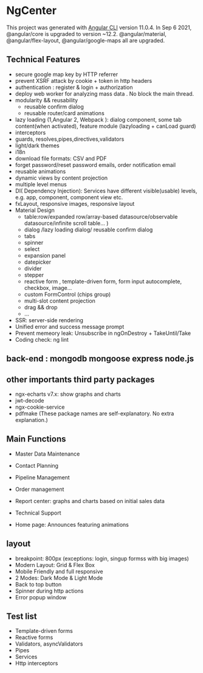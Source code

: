 # NgCenter

This project was generated with [Angular CLI](https://github.com/angular/angular-cli) version 11.0.4. In Sep 6 2021, @angular/core is upgraded to version ~12.2. @angular/material, @angular/flex-layout, @angular/google-maps all are upgraded.

## Technical Features

- secure google map key by HTTP referrer
- prevent XSRF attack by cookie + token in http headers
- authentication : register & login + authorization
- deploy web worker for analyzing mass data . No block the main thread.
- modularity && reusability
  - reusable confirm dialog
  - reusable router/card animations
- lazy loading (1,Angular 2, Webpack ): dialog component, some tab content(when activated), feature module (lazyloading + canLoad guard)
- interceptors
- guards, resolves,pipes,directives,validators
- light/dark themes
- i18n
- download file formats: CSV and PDF
- forget password/reset password emails, order notification email
- reusable animations
- dynamic views by content projection
- multiple level menus
- DI( Dependency Injection): Services have different visible(usable) levels, e.g. app, component, component view etc.
- fxLayout, responsive images, responsive layout
- Material Design
  - table:row/expanded row/array-based datasource/observable datasource/infinite scroll table... )
  - dialog /lazy loading dialog/ reusable confirm dialog
  - tabs
  - spinner
  - select
  - expansion panel
  - datepicker
  - divider
  - stepper
  - reactive form , template-driven form, form input autocomplete, checkbox, image...
  - custom FormControl (chips group)
  - multi-slot content projection
  - drag && drop
  - ...
- SSR: server-side rendering
- Unified error and success message prompt
- Prevent memeory leak: Unsubscribe in ngOnDestroy + TakeUntil/Take
- Coding check: ng lint

## back-end : mongodb mongoose express node.js

## other importants third party packages

- ngx-echarts v7.x: show graphs and charts
- jwt-decode
- ngx-cookie-service
- pdfmake
  (These package names are self-explanatory. No extra explanation.)

## Main Functions

- Master Data Maintenance

- Contact Planning

- Pipeline Management

- Order management

- Report center: graphs and charts based on initial sales data

- Technical Support

- Home page: Announces featuring animations

## layout

- breakpoint: 800px (exceptions: login, singup formss with big images)
- Modern Layout: Grid & Flex Box
- Mobile Friendly and full responsive
- 2 Modes: Dark Mode & Light Mode
- Back to top button
- Spinner during http actions
- Error popup window

## Test list

- Template-driven forms
- Reactive forms
- Validators, asyncValidators
- Pipes
- Services
- Http interceptors

